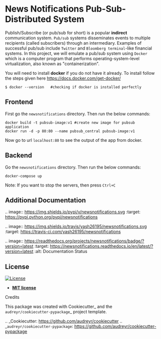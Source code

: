 # News Notifications Pub-Sub-Distributed System

Publish/Subscribe (or pub/sub for short) is a popular **indirect** communication system. `Pub/sub` systems disseminates events to multiple recipients (called subscribers) through an intermediary. Examples of successful pub/sub include `Twitter` and `Bloomberg terminal`-like financial systems. In this project, we will emulate a pub/sub system using `Docker` which is a computer program that performs operating-system-level virtualization, also known as "containerization".

You will need to install **docker** if you do not have it already. To install follow the steps given here https://docs.docker.com/get-docker/

```
$ docker --version   #checking if docker is installed perfectly
```

## Frontend

First go the `newsnotifications` directory. Then run the below commands:

```
docker build -t pubsub-image:v1 #create new image for pubsub application
docker run -d -p 80:80 --name pubsub_central pubsub-image:v1
```

Now go to url `localhost:80` to see the output of the app from docker.

## Backend 

Go the `newsnotifications` directory. Then run the below commands:

```
docker-compose up
```

Note: If you want to stop the servers, then press `Ctrl+C`


## Additional Documentation

.. image:: https://img.shields.io/pypi/v/newsnotifications.svg
        :target: https://pypi.python.org/pypi/newsnotifications

.. image:: https://img.shields.io/travis/yash26195/newsnotifications.svg
        :target: https://travis-ci.com/yash26195/newsnotifications

.. image:: https://readthedocs.org/projects/newsnotifications/badge/?version=latest
        :target: https://newsnotifications.readthedocs.io/en/latest/?version=latest
        :alt: Documentation Status


## License

[![License](http://img.shields.io/:license-mit-blue.svg?style=flat-square)](http://badges.mit-license.org)

- **[MIT license](http://opensource.org/licenses/mit-license.php)**


Credits

This package was created with Cookiecutter_ and the `audreyr/cookiecutter-pypackage`_ project template.

.. _Cookiecutter: https://github.com/audreyr/cookiecutter
.. _`audreyr/cookiecutter-pypackage`: https://github.com/audreyr/cookiecutter-pypackage
